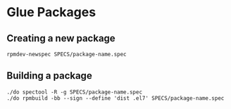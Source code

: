 # Glue Packages #

## Creating a new package ##

```
rpmdev-newspec SPECS/package-name.spec
```

## Building a package ##

```
./do spectool -R -g SPECS/package-name.spec
./do rpmbuild -bb --sign --define 'dist .el7' SPECS/package-name.spec
```

